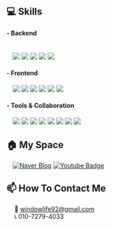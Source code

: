 ## :computer: Skills
#### - Backend &emsp;&emsp;&emsp;&emsp;&emsp;&emsp;&emsp;&emsp;&emsp;&emsp;&emsp;&emsp;&emsp;&emsp;&emsp;&emsp;&emsp;&emsp;&emsp;&emsp;&emsp;&emsp;&emsp;&emsp;&emsp;&emsp;&emsp;&emsp;&emsp;&emsp;&emsp;&emsp;&emsp;&emsp;&emsp; 
<div>
	&emsp;<img src="https://img.shields.io/badge/Laravel-FF2D20?style=flat&logo=Laravel&logoColor=white">
	<img src="https://img.shields.io/badge/Spring-6DB33F?style=flat&logo=Spring&logoColor=white" />
	<img src="https://img.shields.io/badge/Spring%20Boot-6DB33F?style=flat&logo=Spring&logoColor=white" />
	<img src="https://img.shields.io/badge/MySQL-4479A1?style=flat&logo=MySQL&logoColor=white" />
	<img src="https://img.shields.io/badge/Oracle-F80000?style=flat&logo=Oracle&logoColor=white" />
</div>

#### - Frontend
<div>
	&emsp;<img src="https://img.shields.io/badge/Vue.js-4FC08D?style=flat&logo=Vue.js&logoColor=white" />
	<img src="https://img.shields.io/badge/Alpine.js-8BC0D0?style=flat&logo=Alpine.js&logoColor=white" />
	<img src="https://img.shields.io/badge/Tailwind%20CSS-06B6D4?style=flat&logo=tailwindcss&logoColor=white" />
	<img src="https://img.shields.io/badge/JavaScript-F7DF1E?style=flat&logo=JavaScript&logoColor=white" />
	<img src="https://img.shields.io/badge/HTML5-E34F26?style=flat&logo=HTML5&logoColor=white" />
	<img src="https://img.shields.io/badge/CSS3-1572B6?style=flat&logo=CSS3&logoColor=white" />
</div>

#### - Tools & Collaboration
<div>
	&emsp;<img src="https://img.shields.io/badge/Visual%20Studio%20Code-007ACC?style=flat&logo=VisualStudioCode&logoColor=white" />
	<img src="https://img.shields.io/badge/IntelliJ%20IDEA-000000?style=flat&logo=IntelliJ%20IDEA&logoColor=white" />
	<img src="https://img.shields.io/badge/EclipseIDE-2C2255?style=flat&logo=EclipseIDE&logoColor=white" />
	<img src="https://img.shields.io/badge/AndroidStudio-3DDC84?style=flat&logo=AndroidStudio&logoColor=white" />
	<img src="https://img.shields.io/badge/Arduino-00979D?style=flat&logo=Arduino&logoColor=white" />
	<img src="https://img.shields.io/badge/slack-4A154B?style=flat&logo=slack&logoColor=white" />
	<img src="https://img.shields.io/badge/jira-0052CC?style=flat&logo=jira&logoColor=white" />
	<img src="https://img.shields.io/badge/Trello-0052CC?style=flat&logo=Trello&logoColor=white" />
</div>

## :house: My Space 
  &emsp;[![Naver Blog](https://img.shields.io/badge/Blog-03C75A?style=flat-square&logo=Naver&logoColor=white&link=https://blog.naver.com/windowlife)](https://blog.naver.com/windowlife)
  [![Youtube Badge](https://img.shields.io/badge/Youtube-ff0000?style=flat-square&logo=youtube&link=https://www.youtube.com/@koreaman4465)](https://www.youtube.com/@koreaman4465)
  
## :mailbox: How To Contact Me
 &emsp; :email: windowlife92@gmail.com<br>
 &emsp; :telephone_receiver: 010-7279-4033                                                                                      
